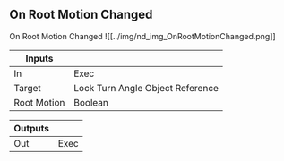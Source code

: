 ## On Root Motion Changed
On Root Motion Changed
![[../img/nd_img_OnRootMotionChanged.png]]

|Inputs||
|--|--|
| In | Exec |
| Target | Lock Turn Angle Object Reference |
| Root Motion | Boolean |

|Outputs||
|--|--|
| Out | Exec |

